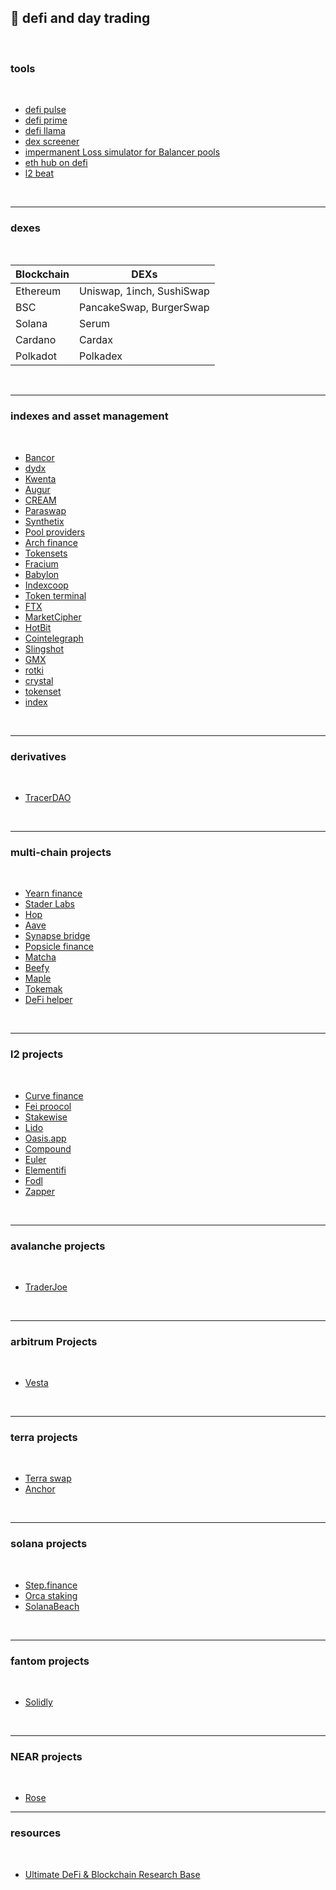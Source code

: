 ## 🌮 defi and day trading

<br>

### tools

<br>

* [defi pulse](https://www.defipulse.com/)
* [defi prime](https://defiprime.com/)
* [defi llama](https://defillama.com/)
* [dex screener](https://dexscreener.com/)
* [impermanent Loss simulator for Balancer pools](https://baller.netlify.app/)
* [eth hub on defi](https://docs.ethhub.io/built-on-ethereum/open-finance/what-is-open-finance/)
* [l2 beat](https://l2beat.com/scaling/tvl/)


<br>

---

### dexes

<br>

| Blockchain      | DEXs                            |
| -----------     | -----------                     |
| Ethereum        | Uniswap, 1inch, SushiSwap       |
| BSC             | PancakeSwap, BurgerSwap         |
| Solana          | Serum                           |
| Cardano         | Cardax                          |
| Polkadot        | Polkadex                        |



<br>

----

### indexes and asset management

<br>

* [Bancor](https://app.bancor.network/pools)
* [dydx](https://trade.dydx.exchange/portfolio/overview)
* [Kwenta](https://kwenta.io/exchange/sETH-sUSD)
* [Augur](https://augur.net/)
* [CREAM](https://app.cream.finance/)
* [Paraswap](https://www.paraswap.io/)
* [Synthetix](https://synthetix.io/)
* [Pool providers](https://vfat.tools/)
* [Arch finance](https://beta.archfinance.io/)
* [Tokensets](https://www.tokensets.com/)
* [Fracium](https://francium.io/)
* [Babylon](https://www.babylon.finance/)
* [Indexcoop](https://indexcoop.com/)
* [Token terminal](https://tokenterminal.com/terminal)
* [FTX](https://ftx.us/?fromIntl=true)
* [MarketCipher](https://marketciphertrading.com/)
* [HotBit](https://www.hotbit.io)
* [Cointelegraph](https://subscriptions.cointelegraph.com/marketspro-cpc/)
* [Slingshot](https://app.slingshot.finance/trade/m/MATIC)
* [GMX](https://gmx.io/trade)
* [rotki](https://rotki.com/)
* [crystal](https://defi.krystal.app/)
* [tokenset](https://www.tokensets.com/)
* [index](https://indexcoop.com/)

<br>

---

### derivatives

<br>

* [TracerDAO](https://github.com/tracer-protocol)



<br>

----
### multi-chain projects


<br>

* [Yearn finance](https://yearn.finance/#/portfolio)
* [Stader Labs](https://staderlabs.com/)
* [Hop](https://app.hop.exchange/#/send?token=ETH)
* [Aave](https://app.aave.com/)
* [Synapse bridge](https://synapseprotocol.com/?inputCurrency=ETH&outputCurrency=ETH&outputChain=10)
* [Popsicle finance](https://popsicle.finance/)
* [Matcha](https://matcha.xyz/)
* [Beefy](https://app.beefy.finance/#/)
* [Maple](https://www.maple.finance/)
* [Tokemak](https://www.tokemak.xyz/)
* [DeFi helper](https://app.defihelper.io/protocols?filter=All)


<br>

---

### l2 projects


<br>

* [Curve finance](https://curve.fi/mim/)
* [Fei proocol](https://fei.money/)
* [Stakewise](https://app.stakewise.io/)
* [Lido](https://lido.fi/)
* [Oasis.app](https://oasis.app/)
* [Compound](https://app.compound.finance/)
* [Euler](https://www.euler.finance/)
* [Elementifi](https://app.element.fi/fixedrates)
* [Fodl](https://app.fodl.finance/nft)
* [Zapper](https://zapper.fi/invest)

<br>

---

### avalanche  projects

<br>

* [TraderJoe](https://traderjoexyz.com/farm#/)


<br>

---

### arbitrum Projects

<br>

* [Vesta](https://vestafinance.xyz/)


<br>

---

### terra  projects

<br>

* [Terra swap](https://app.terraswap.io/#Provide)
* [Anchor](https://app.anchorprotocol.com/)

<br>


---

### solana  projects

<br>

* [Step.finance](https://app.step.finance/#/dashboard)
* [Orca staking](https://www.orca.so/staking)
* [SolanaBeach](https://solanabeach.io/)

<br>

---

### fantom projects

<br>

* [Solidly](https://solidly.exchange/liquidity)


<br>

---

### NEAR projects

<br>

* [Rose](https://app.rose.fi/#/)


---

### resources

<br>

* [Ultimate DeFi & Blockchain Research Base](https://github.com/OffcierCia/ultimate-defi-research-base)

